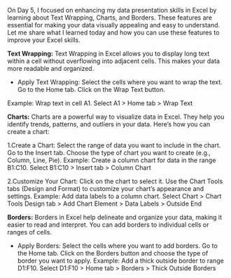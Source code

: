 On Day 5, I focused on enhancing my data presentation skills in Excel by learning about Text Wrapping, Charts, and Borders. These features are essential for making your data visually appealing and easy to understand. Let me share what I learned today and how you can use these features to improve your Excel skills.

**Text Wrapping:**
Text Wrapping in Excel allows you to display long text within a cell without overflowing into adjacent cells. This makes your data more readable and organized.

* Apply Text Wrapping:
Select the cells where you want to wrap the text.
Go to the Home tab.
Click on the Wrap Text button.

Example: Wrap text in cell A1.
Select A1 > Home tab > Wrap Text

**Charts:**
Charts are a powerful way to visualize data in Excel. They help you identify trends, patterns, and outliers in your data. Here’s how you can create a chart:

1.Create a Chart:
Select the range of data you want to include in the chart.
Go to the Insert tab.
Choose the type of chart you want to create (e.g., Column, Line, Pie).
Example: Create a column chart for data in the range B1:C10.
Select B1:C10 > Insert tab > Column Chart

2.Customize Your Chart:
Click on the chart to select it.
Use the Chart Tools tabs (Design and Format) to customize your chart’s appearance and settings.
Example: Add data labels to a column chart.
Select Chart > Chart Tools Design tab > Add Chart Element > Data Labels > Outside End

**Borders:**
Borders in Excel help delineate and organize your data, making it easier to read and interpret. You can add borders to individual cells or ranges of cells.

* Apply Borders:
Select the cells where you want to add borders.
Go to the Home tab.
Click on the Borders button and choose the type of border you want to apply.
Example: Add a thick outside border to range D1:F10.
Select D1:F10 > Home tab > Borders > Thick Outside Borders